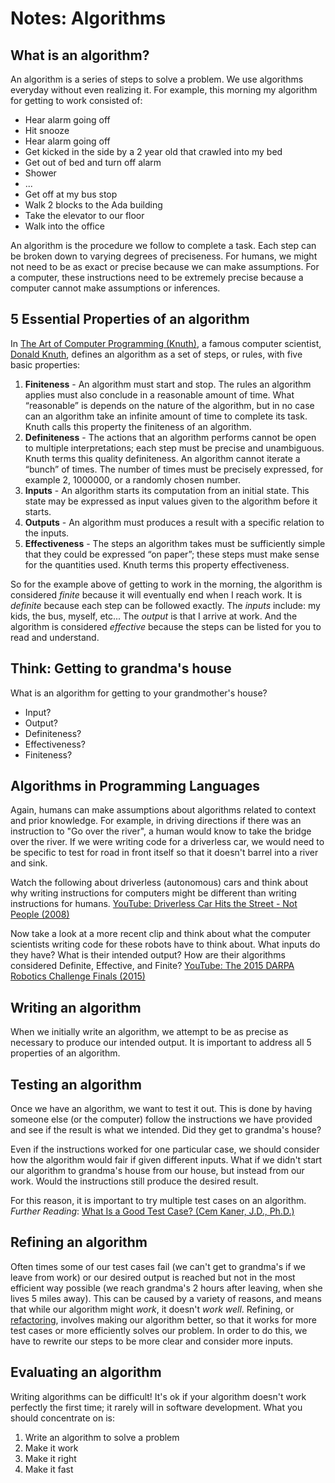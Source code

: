 # Notes: Algorithms

## What is an algorithm?
An algorithm is a series of steps to solve a problem. We use algorithms everyday without even realizing it. For example, this morning my algorithm for getting to work consisted of:

- Hear alarm going off
- Hit snooze
- Hear alarm going off
- Get kicked in the side by a 2 year old that crawled into my bed
- Get out of bed and turn off alarm
- Shower
- ...
- Get off at my bus stop
- Walk 2 blocks to the Ada building
- Take the elevator to our floor
- Walk into the office

An algorithm is the procedure we follow to complete a task. Each step can be broken down to varying degrees of preciseness. For humans, we might not need to be as exact or precise because we can make assumptions. For a computer, these instructions need to be extremely precise because a computer cannot make assumptions or inferences.

## 5 Essential Properties of an algorithm
In [The Art of Computer Programming (Knuth)](https://en.wikipedia.org/wiki/The_Art_of_Computer_Programming), a famous computer scientist, [Donald Knuth](https://en.wikipedia.org/wiki/Donald_Knuth), defines an algorithm as a set of steps, or rules, with five basic properties:

1. **Finiteness** - An algorithm must start and stop. The rules an algorithm applies must also conclude in a reasonable amount of time. What “reasonable” is depends on the nature of the algorithm, but in no case can an algorithm take an infinite amount of time to complete its task. Knuth calls this property the finiteness of an algorithm.
1. **Definiteness** - The actions that an algorithm performs cannot be open to multiple interpretations; each step must be precise and unambiguous. Knuth terms this quality definiteness. An algorithm cannot iterate a “bunch” of times. The number of times must be precisely expressed, for example 2, 1000000, or a randomly chosen number.
1. **Inputs** - An algorithm starts its computation from an initial state. This state may be expressed as input values given to the algorithm before it starts.
1. **Outputs** - An algorithm must produces a result with a specific relation to the inputs.
1. **Effectiveness** - The steps an algorithm takes must be sufficiently simple that they could be expressed “on paper”; these steps must make sense for the quantities used. Knuth terms this property effectiveness.

So for the example above of getting to work in the morning, the algorithm is considered _finite_ because it will eventually end when I reach work. It is _definite_ because each step can be followed exactly. The _inputs_ include: my kids, the bus, myself, etc... The _output_ is that I arrive at work. And the algorithm is considered _effective_ because the steps can be listed for you to read and understand.

## Think: Getting to grandma's house
What is an algorithm for getting to your grandmother's house?
- Input?
- Output?
- Definiteness?
- Effectiveness?
- Finiteness?

## Algorithms in Programming Languages
Again, humans can make assumptions about algorithms related to context and prior knowledge. For example, in driving directions if there was an instruction to "Go over the river", a human would know to take the bridge over the river. If we were writing code for a driverless car, we would need to be specific to test for road in front itself so that it doesn't barrel into a river and sink.

Watch the following about driverless (autonomous) cars and think about why writing instructions for computers might be different than writing instructions for humans. [YouTube: Driverless Car Hits the Street - Not People (2008)](https://www.youtube.com/watch?v=yDVLUiJfpPw)

Now take a look at a more recent clip and think about what the computer scientists writing code for these robots have to think about. What inputs do they have? What is their intended output? How are their algorithms considered Definite, Effective, and Finite? [YouTube: The 2015 DARPA Robotics Challenge Finals (2015)](https://www.youtube.com/watch?v=8P9geWwi9e0)

## Writing an algorithm
When we initially write an algorithm, we attempt to be as precise as necessary to produce our intended output. It is important to address all 5 properties of an algorithm.

## Testing an algorithm
Once we have an algorithm, we want to test it out. This is done by having someone else (or the computer) follow the instructions we have provided and see if the result is what we intended. Did they get to grandma's house?

Even if the instructions worked for one particular case, we should consider how the algorithm would fair if given different inputs. What if we didn't start our algorithm to grandma's house from our house, but instead from our work. Would the instructions still produce the desired result.

For this reason, it is important to try multiple test cases on an algorithm. _Further Reading_: [What Is a Good Test Case? (Cem Kaner, J.D., Ph.D.)](http://www.kaner.com/pdfs/GoodTest.pdf)

## Refining an algorithm
Often times some of our test cases fail (we can't get to grandma's if we leave from work) or our desired output is reached but not in the most efficient way possible (we reach grandma's 2 hours after leaving, when she lives 5 miles away). This can be caused by a variety of reasons, and means that while our algorithm might _work_, it doesn't _work well_. Refining, or [refactoring](https://en.wikipedia.org/wiki/Code_refactoring), involves making our algorithm better, so that it works for more test cases or more efficiently solves our problem. In order to do this, we have to rewrite our steps to be more clear and consider more inputs.

## Evaluating an algorithm
Writing algorithms can be difficult! It's ok if your algorithm doesn't work perfectly the first time; it rarely will in software development. What you should concentrate on is:

1. Write an algorithm to solve a problem
1. Make it work
1. Make it right
1. Make it fast
